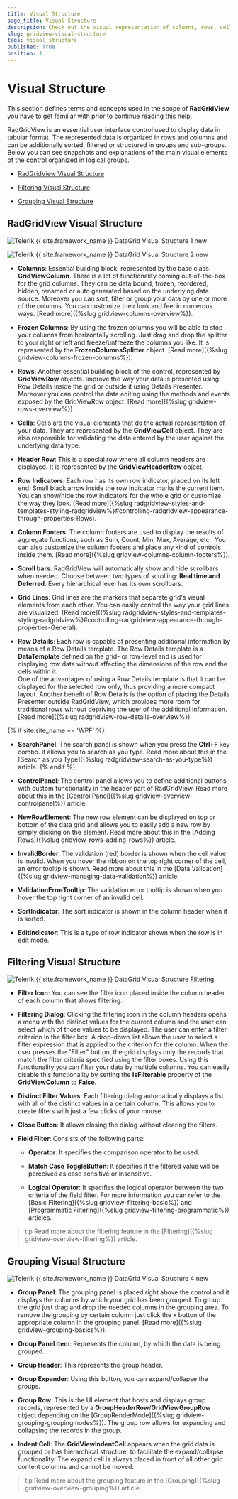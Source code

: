 ```yaml
---
title: Visual Structure
page_title: Visual Structure
description: Check out the visual representation of columns, rows, cells, scroll bars, buttons and other essential elements of RadGridView - Telerik's {{ site.framework_name }} DataGrid.
slug: gridview-visual-structure
tags: visual,structure
published: True
position: 1
---
```


# Visual Structure

This section defines terms and concepts used in the scope of __RadGridView__ you have to get familiar with prior to continue reading this help.

RadGridView is an essential user interface control used to display data in tabular format. The represented data is organized in rows and columns and can be additionally sorted, filtered or structured in groups and sub-groups. Below you can see snapshots and explanations of the main visual elements of the control organized in logical groups.

* [RadGridView Visual Structure](#radgridview-visual-structure)

* [Filtering Visual Structure](#filtering-visual-structure)

* [Grouping Visual Structure](#grouping-visual-structure)

## RadGridView Visual Structure

![Telerik {{ site.framework_name }} DataGrid Visual Structure 1 new](images/RadGridView_VisualStructure_2_new.png)  

![Telerik {{ site.framework_name }} DataGrid Visual Structure 2 new](images/gridview-visual-structure-0.png)

* __Columns__: Essential building block, represented by the base class __GridViewColumn__. There is a lot of functionality coming out-of-the-box for the grid columns. They can be data bound, frozen, reordered, hidden, renamed or auto generated based on the underlying data source. Moreover you can sort, filter or group your data by one or more of the columns. You can customize their look and feel in numerous ways. [Read more]({%slug gridview-columns-overview%}).

* __Frozen Columns__: By using the frozen columns you will be able to stop your columns from horizontally  scrolling. Just drag and drop the splitter to your right or left and freeze/unfreeze the columns you like. It is represented by the __FrozenColumnsSplitter__ object. [Read more]({%slug gridview-columns-frozen-columns%}).

* __Rows__: Another essential building block of the control, represented by __GridViewRow__ objects. Improve the way your data is presented using Row Details inside the grid or outside it using Details Presenter. Moreover you can control the data editing using the methods and events exposed by the GridViewRow object. [Read more]({%slug gridview-rows-overview%}).

* __Cells__: Cells are the visual elements that do the actual representation of your data. They are represented by the __GridViewCell__ object. They are also responsible for validating the data entered by the user against the underlying data type.
            
* __Header Row__: This is a special row where all column headers are displayed. It is represented by the __GridViewHeaderRow__ object.

* __Row Indicators__: Each row has its own row indicator, placed on its left end. Small black arrow inside the row indicator marks the current item. You can show/hide the row indicators for the whole grid or customize the way they look. [Read more]({%slug radgridview-styles-and-templates-styling-radgridview%}#controlling-radgridview-appearance-through-properties-Rows).
            
* __Column Footers__: The column footers are used to display the results of aggregate functions, such as Sum, Count, Min, Max, Average, etc . You can also customize the column footers and place any kind of controls inside them. [Read more]({%slug gridview-columns-column-footers%}).

* __Scroll bars__: RadGridView will automatically show and hide scrollbars when needed. Choose between two types of scrolling: __Real time and Deferred__. Every hierarchical level has its own scrollbars.
            
* __Grid Lines__: Grid lines are the markers that separate grid's visual elements from each other. You can easily control the way your grid lines are visualized. [Read more]({%slug radgridview-styles-and-templates-styling-radgridview%}#controlling-radgridview-appearance-through-properties-General).

* __Row Details__: Each row is capable of presenting additional information by means of a Row Details template. The Row Details template is a __DataTemplate__ defined on the grid- or row-level and is used for displaying row data without affecting the dimensions of the row and the cells within it.  			  
One of the advantages of using a Row Details template is that it can be displayed for the selected row only, thus providing a more compact layout. Another benefit of Row Details is the option of placing the Details Presenter outside RadGridView, which provides more room for traditional rows without depriving the user of the additional information. [Read more]({%slug radgridview-row-details-overview%}).

{% if site.site_name == 'WPF' %}
* __SearchPanel__: The search panel is shown when you press the __Ctrl+F__ key combo. It allows you to search as you type. Read more about this in the [Search as you Type]({%slug radgridview-search-as-you-type%}) article.
{% endif %}

* __ControlPanel__: The control panel allows you to define additional buttons with custom functionality in the header part of RadGridView. Read more about this in the [Control Panel]({%slug gridview-overview-controlpanel%}) article.

* __NewRowElement__: The new row element can be displayed on top or bottom of the data grid and allows you to easily add a new row by simply clicking on the element. Read more about this in the [Adding Rows]({%slug gridview-rows-adding-rows%}) article.

* __InvalidBorder__: The validation (red) border is shown when the cell value is invalid. When you hover the ribbon on the top right corner of the cell, an error tooltip is shown. Read more about this in the [Data Validation]({%slug gridview-managing-data-validation%}) article.

* __ValidationErrorTooltip__: The validation error tooltip is shown when you hover the top right corner of an invalid cell.

* __SortIndicator__: The sort indicator is shown in the column header when it is sorted. 

* __EditIndicator__: This is a type of row indicator shown when the row is in edit mode.

## Filtering Visual Structure

![Telerik {{ site.framework_name }} DataGrid Visual Structure Filtering](images/RadGridView_VisualStructure_Filtering.png)

* __Filter Icon__: You can see the filter icon placed inside the column header of each column that allows filtering.
            
* __Filtering Dialog__: Clicking the filtering icon in the column headers opens a menu with the distinct values for the current column and the user can select which of those values to be displayed. The user can enter a filter criterion in the filter box. A drop-down list allows the user to select a filter expression that is applied to the criterion for the column. When the user presses the "Filter" button, the grid displays only the records that match the filter criteria specified using the filter boxes. Using this functionality you can filter your data by multiple columns. You can easily disable this functionality by setting the __IsFilterable__ property of the __GridViewColumn__ to __False__.

* __Distinct Filter Values__: Each filtering dialog automatically displays a list with all of the distinct values in a certain column. This allows you to create filters with just a few clicks of your mouse.            

* __Close Button__: It allows closing the dialog without clearing the filters.
		
* __Field Filter__: Consists of the following parts:	 
			
	* __Operator__: It specifies the comparison operator to be used. 

	* __Match Case ToggleButton__: It specifies if the filtered value will be perceived as case sensitive or insensitive. 
				
	* __Logical Operator__: It specifies the logical operator between the two criteria of the field filter.
For more information you can refer to the [Basic Filtering]({%slug gridview-filtering-basic%}) and [Programmatic Filtering]({%slug gridview-filtering-programmatic%}) articles.		

>tip Read more about the filtering feature in the [Filtering]({%slug gridview-overview-filtering%}) article.

## Grouping Visual Structure

![Telerik {{ site.framework_name }} DataGrid Visual Structure 4 new](images/RadGridView_VisualStructure_4_new.png)

* __Group Panel__: The grouping panel is placed right above the control and it displays the columns by which your grid has been grouped. To group the grid just drag and drop the needed columns in the grouping area. To remove the grouping by certain column just click the x button of the appropriate column in the grouping panel. [Read more]({%slug gridview-grouping-basics%}).

* __Group Panel Item__: Represents the column, by which the data is being grouped.
            
* __Group Header__: This represents the group header.		

* __Group Expander__: Using this button, you can expand/collapse the groups.	

* __Group Row__: This is the UI element that hosts and displays group records, represented by a __GroupHeaderRow__/__GridViewGroupRow__ object depending on the [GroupRenderMode]({%slug gridview-grouping-groupingmodes%}). The group row allows for expanding and collapsing the records in the group.

* __Indent Cell__: The __GridViewIndentCell__ appears when the grid data is grouped or has hierarchical structure, to facilitate the expand/collapse functionality. The expand cell is always placed in front of all other grid content columns and cannot be moved.
            
>tip Read more about the grouping feature in the [Grouping]({%slug gridview-overview-grouping%}) article.
